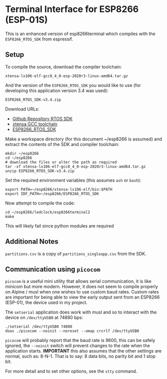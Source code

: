 Terminal Interface for ESP8266 (ESP-01S)
========================================

This is an enhanced version of esp8266terminal which compiles with the
`ESP8266_RTOS_SDK` from espressif.

Setup
-----

To compile the source, download the compiler toolchain:

    xtensa-lx106-elf-gcc8_4_0-esp-2020r3-linux-amd64.tar.gz

And the version of the `ESP8266_RTOS_SDK` you would like to use (for
developing this application version 3.4 was used):

    ESP8266_RTOS_SDK-v3.4.zip

Download URLs:

* [Github Repository RTOS SDK](https://github.com/espressif/ESP8266_RTOS_SDK)
* [xtensa GCC toolchain](https://dl.espressif.com/dl/xtensa-lx106-elf-gcc8_4_0-esp-2020r3-linux-amd64.tar.gz)
* [ESP8266\_RTOS\_SDK](https://github.com/espressif/ESP8266_RTOS_SDK/releases/download/v3.4/ESP8266_RTOS_SDK-v3.4.zip)

Make a workspace directory (for this document ~/esp8266 is assumed) and
extract the contents of the SDK and compiler toolchain:

    mkdir ~/esp8266
    cd ~/esp8266
    # download the files or alter the path as required
    tar -xf xtensa-lx106-elf-gcc8_4_0-esp-2020r3-linux-amd64.tar.gz
    unzip ESP8266_RTOS_SDK-v3.4.zip

Set the required environment variables (this assumes `ash` or `bash`):

    export PATH=~/esp8266/xtensa-lx106-elf/bin:$PATH
    export IDF_PATH=~/esp8266/ESP8266_RTOS_SDK

Now attempt to compile the code:

    cd ~/esp8266/ledclock/esp8266terminal2
    make

This will likely fail since python modules are required

Additional Notes
----------------

`partitions.csv` is a copy of `partitions_singleapp.csv` from the SDK.

Communication using `picocom`
-----------------------------

`picocom` is a useful mini utility that allows serial communication,
it is like minicom but more modern. However, it does not seem to
compile properly on Alpine / musl when one wishes to use custom baud
rates. Custom rates are important for being able to view the early
output sent from an ESP8266 (ESP-01), the device used in my project.

The `setserial` application does work with musl and so to interact
with the device on `/dev/ttyUSB0` at 74880 bps:

    ./setserial /dev/ttyUSB0 74880
    doas ./picocom --noinit --noreset --omap crcrlf /dev/ttyUSB0

`picocom` will probably report that the baud rate is 9600, this can
be safely ignored, the `--noinit` switch will prevent changes to
the rate when the application starts. **IMPORTANT** this also
assumes that the other settings are normal, such as: 8-N-1. That is
to say: 8 data bits, no parity bit and 1 stop bit.

For more detail and to set other options, see the `stty` command.

